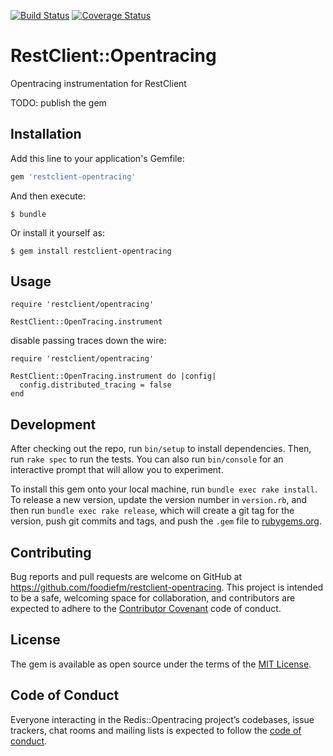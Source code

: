 
[![Build Status](https://travis-ci.com/foodiefm/restclient-opentracing.svg?branch=master)](https://travis-ci.com/foodiefm/restclient-opentracing)
[![Coverage Status](https://coveralls.io/repos/github/foodiefm/restclient-opentracing/badge.svg?branch=master)](https://coveralls.io/github/foodiefm/restclient-opentracing?branch=master)

# RestClient::Opentracing


Opentracing instrumentation for RestClient


TODO: publish the gem

## Installation

Add this line to your application's Gemfile:

```ruby
gem 'restclient-opentracing'
```

And then execute:

    $ bundle

Or install it yourself as:

    $ gem install restclient-opentracing

## Usage


```
require 'restclient/opentracing'

RestClient::OpenTracing.instrument
```

disable passing traces down the wire:

```
require 'restclient/opentracing'

RestClient::OpenTracing.instrument do |config|
  config.distributed_tracing = false
end
```


## Development

After checking out the repo, run `bin/setup` to install dependencies. Then, run `rake spec` to run the tests. You can also run `bin/console` for an interactive prompt that will allow you to experiment.

To install this gem onto your local machine, run `bundle exec rake install`. To release a new version, update the version number in `version.rb`, and then run `bundle exec rake release`, which will create a git tag for the version, push git commits and tags, and push the `.gem` file to [rubygems.org](https://rubygems.org).

## Contributing

Bug reports and pull requests are welcome on GitHub at https://github.com/foodiefm/restclient-opentracing. This project is intended to be a safe, welcoming space for collaboration, and contributors are expected to adhere to the [Contributor Covenant](http://contributor-covenant.org) code of conduct.

## License

The gem is available as open source under the terms of the [MIT License](https://opensource.org/licenses/MIT).

## Code of Conduct

Everyone interacting in the Redis::Opentracing project’s codebases, issue trackers, chat rooms and mailing lists is expected to follow the [code of conduct](https://github.com/foodiefm/restclient-opentracing/blob/master/CODE_OF_CONDUCT.md).
